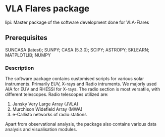 
# VLA Flares package

lipi: Master package of the software development done for VLA-Flares

## Prerequisites

SUNCASA (latest); SUNPY; CASA (5.3.0); SCIPY; ASTROPY; SKLEARN; MATPLOTLIB; NUMPY

### Description

The software package contains customised scripts for various solar instruments.
Primarily EUV, X-rays and Radio intruments. We majorly used AIA for EUV and RHESSI for X-rays.
The radio section is most versatile, with different telescopes.
Radio telescopes utilized are:

1. Jansky Very Large Array (JVLA)
2. Murchison Widefield Array (MWA)
3. e-Callisto networks of radio stations

Apart from observational analysis, the package also contains various data analysis and visualisation modules. 
